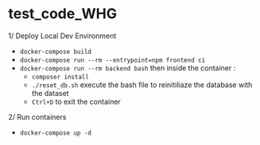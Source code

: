 # test_code_WHG

1/ Deploy Local Dev Environment
- `docker-compose build`
- `docker-compose run --rm --entrypoint=npm frontend ci`
- `docker-compose run --rm backend bash` then inside the container :
    - `composer install`
    - `./reset_db.sh` execute the bash file to reinitiliaze the database with the dataset
    - `Ctrl+D` to exit the container

2/ Run containers
- `docker-compose up -d` 
